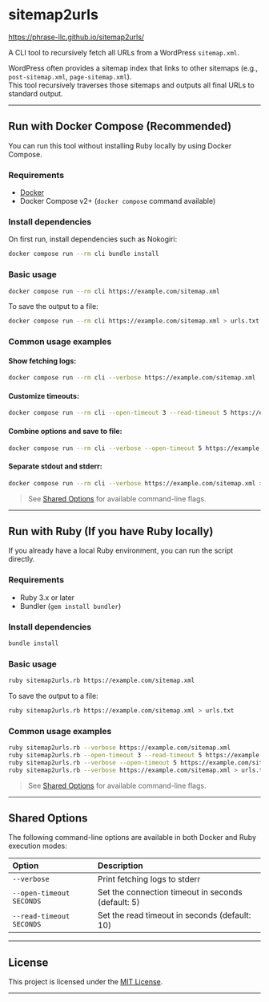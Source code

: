 # sitemap2urls

https://phrase-llc.github.io/sitemap2urls/

A CLI tool to recursively fetch all URLs from a WordPress `sitemap.xml`.

WordPress often provides a sitemap index that links to other sitemaps (e.g., `post-sitemap.xml`, `page-sitemap.xml`).  
This tool recursively traverses those sitemaps and outputs all final URLs to standard output.

---

## Run with Docker Compose (Recommended)

You can run this tool without installing Ruby locally by using Docker Compose.

### Requirements

- [Docker](https://www.docker.com/)
- Docker Compose v2+ (`docker compose` command available)

### Install dependencies

On first run, install dependencies such as Nokogiri:

```bash
docker compose run --rm cli bundle install
```

### Basic usage

```bash
docker compose run --rm cli https://example.com/sitemap.xml
```

To save the output to a file:

```bash
docker compose run --rm cli https://example.com/sitemap.xml > urls.txt
```

### Common usage examples

#### Show fetching logs:

```bash
docker compose run --rm cli --verbose https://example.com/sitemap.xml
```

#### Customize timeouts:

```bash
docker compose run --rm cli --open-timeout 3 --read-timeout 5 https://example.com/sitemap.xml
```

#### Combine options and save to file:

```bash
docker compose run --rm cli --verbose --open-timeout 5 https://example.com/sitemap.xml > urls.txt
```

#### Separate stdout and stderr:

```bash
docker compose run --rm cli --verbose https://example.com/sitemap.xml > urls.txt 2> errors.log
```

> See [Shared Options](#shared-options) for available command-line flags.

---

## Run with Ruby (If you have Ruby locally)

If you already have a local Ruby environment, you can run the script directly.

### Requirements

- Ruby 3.x or later
- Bundler (`gem install bundler`)

### Install dependencies

```bash
bundle install
```

### Basic usage

```bash
ruby sitemap2urls.rb https://example.com/sitemap.xml
```

To save the output to a file:

```bash
ruby sitemap2urls.rb https://example.com/sitemap.xml > urls.txt
```

### Common usage examples

```bash
ruby sitemap2urls.rb --verbose https://example.com/sitemap.xml
ruby sitemap2urls.rb --open-timeout 3 --read-timeout 5 https://example.com/sitemap.xml
ruby sitemap2urls.rb --verbose --open-timeout 5 https://example.com/sitemap.xml > urls.txt
ruby sitemap2urls.rb --verbose https://example.com/sitemap.xml > urls.txt 2> errors.log
```

> See [Shared Options](#shared-options) for available command-line flags.

---

## Shared Options

The following command-line options are available in both Docker and Ruby execution modes:

| Option                   | Description                                        |
|:-------------------------|:---------------------------------------------------|
| `--verbose`              | Print fetching logs to stderr                      |
| `--open-timeout SECONDS` | Set the connection timeout in seconds (default: 5) |
| `--read-timeout SECONDS` | Set the read timeout in seconds (default: 10)      |

---

## License

This project is licensed under the [MIT License](https://github.com/phrase-llc/sitemap2urls/blob/main/LICENSE).

---
